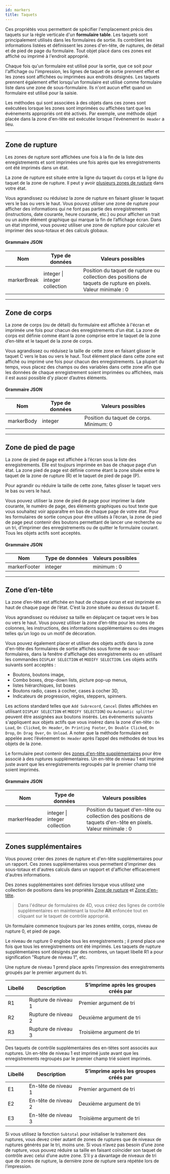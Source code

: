 ```yaml
---
id: markers
title: Taquets
---
```


Ces propriétés vous permettent de spécifier l'emplacement précis des taquets sur la règle verticale d'un **formulaire table**. Les taquets sont principalement utilisés dans les formulaires de sortie. Ils contrôlent les informations listées et définissent les zones d'en-tête, de ruptures, de détail et de pied de page du formulaire. Tout objet placé dans ces zones est affiché ou imprimé à l'endroit approprié.

Chaque fois qu'un formulaire est utilisé pour la sortie, que ce soit pour l'affichage ou l'impression, les lignes de taquet de sortie prennent effet et les zones sont affichées ou imprimées aux endroits désignés. Les taquets prennent également effet lorsqu'un formulaire est utilisé comme formulaire liste dans une zone de sous-formulaire. Ils n'ont aucun effet quand un formulaire est utilisé pour la saisie.

Les méthodes qui sont associées à des objets dans ces zones sont exécutées lorsque les zones sont imprimées ou affichées tant que les événements appropriés ont été activés. Par exemple, une méthode objet placée dans la zone d'en-tête est exécutée lorsque l'événement `On Header` a lieu.

---

## Zone de rupture

Les zones de rupture sont affichées une fois à la fin de la liste des enregistrements et sont imprimées une fois après que les enregistrements ont été imprimés dans un état.

La zone de rupture est située entre la ligne du taquet du corps et la ligne du taquet de la zone de rupture. Il peut y avoir [plusieurs zones de rupture](#zones-supplementaires) dans votre état.

Vous agrandissez ou réduisez la zone de rupture en faisant glisser le taquet vers le bas ou vers le haut. Vous pouvez utiliser une zone de rupture pour afficher des informations qui ne font pas partie des enregistrements (instructions, date courante, heure courante, etc.) ou pour afficher un trait ou un autre élément graphique qui marque la fin de l’affichage écran. Dans un état imprimé, vous pouvez utiliser une zone de rupture pour calculer et imprimer des sous-totaux et des calculs globaux.

#### Grammaire JSON

| Nom         | Type de données               | Valeurs possibles                                                                                                                                  |
| ----------- | ----------------------------- | -------------------------------------------------------------------------------------------------------------------------------------------------- |
| markerBreak | integer \| integer collection | Position du taquet de rupture ou collection des positions de taquets de rupture en pixels.<br/>Valeur minimale : 0 |

---

## Zone de corps

La zone de corps (ou de détail) du formulaire est affichée à l'écran et imprimée une fois pour chacun des enregistrements d’un état. La zone de corps est définie comme étant la zone comprise entre le taquet de la zone d’en-tête et le taquet de la zone de corps.

Vous agrandissez ou réduisez la taille de cette zone en faisant glisser le taquet C vers le bas ou vers le haut. Tout élément placé dans cette zone est affiché ou imprimé une fois pour chacun des enregistrements. La plupart du temps, vous placez des champs ou des variables dans cette zone afin que les données de chaque enregistrement soient imprimées ou affichées, mais il est aussi possible d’y placer d’autres éléments.

#### Grammaire JSON

| Nom        | Type de données | Valeurs possibles                                                       |
| ---------- | --------------- | ----------------------------------------------------------------------- |
| markerBody | integer         | Position du taquet de corps. Minimum: 0 |

---

## Zone de pied de page

La zone de pied de page est affichée à l’écran sous la liste des enregistrements. Elle est toujours imprimée en bas de chaque page d’un état. La zone pied de page est définie comme étant la zone située entre le taquet de la zone de rupture (R) et le taquet de pied de page (P).

Pour agrandir ou réduire la taille de cette zone, faites glisser le taquet vers le bas ou vers le haut.

Vous pouvez utiliser la zone de pied de page pour imprimer la date courante, le numéro de page, des éléments graphiques ou tout texte que vous souhaitez voir apparaître en bas de chaque page de votre état. Pour les formulaires de sortie conçus pour être utilisés à l’écran, la zone de pied de page peut contenir des boutons permettant de lancer une recherche ou un tri, d’imprimer des enregistrements ou de quitter le formulaire courant. Tous les objets actifs sont acceptés.

#### Grammaire JSON

| Nom          | Type de données | Valeurs possibles           |
| ------------ | --------------- | --------------------------- |
| markerFooter | integer         | minimum : 0 |

---

## Zone d’en-tête

La zone d’en-tête est affichée en haut de chaque écran et est imprimée en haut de chaque page de l’état. C’est la zone située au dessus du taquet E.

Vous agrandissez ou réduisez sa taille en déplaçant ce taquet vers le bas ou vers le haut. Vous pouvez utiliser la zone d’en-tête pour les noms de colonnes, les instructions, des informations supplémentaires ou des images telles qu’un logo ou un motif de décoration.

Vous pouvez également placer et utiliser des objets actifs dans la zone d'en-tête des formulaires de sortie affichés sous forme de sous-formulaires, dans la fenêtre d'affichage des enregistrements ou en utilisant les commandes `DISPLAY SELECTION` et `MODIFY SELECTION`. Les objets actifs suivants sont acceptés :

- Boutons, boutons image,
- Combo boxes, drop-down lists, picture pop-up menus,
- listes hiérarchiques, list boxes
- Boutons radio, cases à cocher, cases à cocher 3D,
- Indicateurs de progression, règles, steppers, spinners.

Les actions standard telles que `Add Subrecord`, `Cancel` (listes affichées en utilisant `DISPLAY SELECTION` et `MODIFY SELECTION`) ou `Automatic splitter` peuvent être assignées aux boutons insérés. Les événements suivants s'appliquent aux objets actifs que vous insérez dans la zone d'en-tête : `On Load`, `On Clicked`, `On Header`, `On Printing Footer`, `On Double Clicked`, `On Drop`, `On Drag Over`, `On Unload`. A noter que la méthode formulaire est appelée avec l’événement `On Header` après l’appel des méthodes de tous les objets de la zone.

Le formulaire peut contenir des [zones d'en-tête supplémentaires](#zones-supplementaires) pour être associé à des ruptures supplémentaires. Un en-tête de niveau 1 est imprimé juste avant que les enregistrements regroupés par le premier champ trié soient imprimés.

#### Grammaire JSON

| Nom          | Type de données               | Valeurs possibles                                                                                                                                |
| ------------ | ----------------------------- | ------------------------------------------------------------------------------------------------------------------------------------------------ |
| markerHeader | integer \| integer collection | Position du taquet d'en-tête ou collection des positions de taquets d'en-tête en pixels.<br/>Valeur minimale : 0 |

## Zones supplémentaires

Vous pouvez créer des zones de rupture et d'en-tête supplémentaires pour un rapport. Ces zones supplémentaires vous permettent d'imprimer des sous-totaux et d'autres calculs dans un rapport et d'afficher efficacement d'autres informations.

Des zones supplémentaires sont définies lorsque vous utilisez une collection de positions dans les propriétés [Zone de rupture](#form-break) et [Zone d'en-tête](#form-header).

> Dans l'éditeur de formulaires de 4D, vous créez des lignes de contrôle supplémentaires en maintenant la touche **Alt** enfoncée tout en cliquant sur le taquet de contrôle approprié.

Un formulaire commence toujours par les zones entête, corps, niveau de rupture 0, et pied de page.

Le niveau de rupture 0 englobe tous les enregistrements ; il prend place une fois que tous les enregistrements ont été imprimés. Les taquets de rupture supplémentaires sont désignés par des nombres, un taquet libellé R1 a pour signification "Rupture de niveau 1", etc.

Une rupture de niveau 1 prend place après l’impression des enregistrements groupés par le premier argument du tri.

| Libellé | Description         | S’imprime après les groupes créés par |
| ------- | ------------------- | ------------------------------------- |
| R1      | Rupture de niveau 1 | Premier argument de tri               |
| R2      | Rupture de niveau 2 | Deuxième argument de tri              |
| R3      | Rupture de niveau 3 | Troisième argument de tri             |

Des taquets de contrôle supplémentaires des en-têtes sont associés aux ruptures. Un en-tête de niveau 1 est imprimé juste avant que les enregistrements regroupés par le premier champ trié soient imprimés.

| Libellé | Description         | S’imprime après les groupes créés par |
| ------- | ------------------- | ------------------------------------- |
| E1      | En-tête de niveau 1 | Premier argument de tri               |
| E2      | En-tête de niveau 2 | Deuxième argument de tri              |
| E3      | En-tête de niveau 3 | Troisième argument de tri             |

Si vous utilisez la fonction `Subtotal` pour initialiser le traitement des ruptures, vous devez créer autant de zones de ruptures que de niveaux de ruptures générés par le tri, moins une. Si vous n’avez pas besoin d’une zone de rupture, vous pouvez réduire sa taille en faisant coïncider son taquet de contrôle avec celui d’une autre zone. S’il y a davantage de niveaux de tri que de zones de rupture, la dernière zone de rupture sera répétée lors de l’impression.

